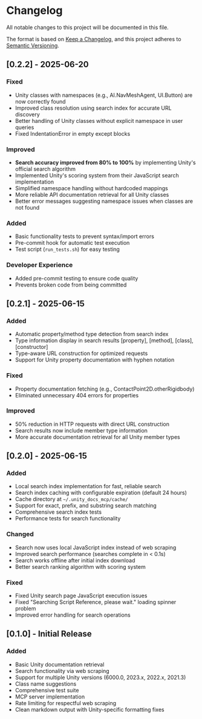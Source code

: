 # Changelog

All notable changes to this project will be documented in this file.

The format is based on [Keep a Changelog](https://keepachangelog.com/en/1.0.0/),
and this project adheres to [Semantic Versioning](https://semver.org/spec/v2.0.0.html).

## [0.2.2] - 2025-06-20

### Fixed
- Unity classes with namespaces (e.g., AI.NavMeshAgent, UI.Button) are now correctly found
- Improved class resolution using search index for accurate URL discovery
- Better handling of Unity classes without explicit namespace in user queries
- Fixed IndentationError in empty except blocks

### Improved  
- **Search accuracy improved from 80% to 100%** by implementing Unity's official search algorithm
- Implemented Unity's scoring system from their JavaScript search implementation
- Simplified namespace handling without hardcoded mappings
- More reliable API documentation retrieval for all Unity classes
- Better error messages suggesting namespace issues when classes are not found

### Added
- Basic functionality tests to prevent syntax/import errors
- Pre-commit hook for automatic test execution
- Test script (`run_tests.sh`) for easy testing

### Developer Experience
- Added pre-commit testing to ensure code quality
- Prevents broken code from being committed

## [0.2.1] - 2025-06-15

### Added
- Automatic property/method type detection from search index
- Type information display in search results [property], [method], [class], [constructor]
- Type-aware URL construction for optimized requests
- Support for Unity property documentation with hyphen notation

### Fixed
- Property documentation fetching (e.g., ContactPoint2D.otherRigidbody)
- Eliminated unnecessary 404 errors for properties

### Improved
- 50% reduction in HTTP requests with direct URL construction
- Search results now include member type information
- More accurate documentation retrieval for all Unity member types

## [0.2.0] - 2025-06-15

### Added
- Local search index implementation for fast, reliable search
- Search index caching with configurable expiration (default 24 hours)
- Cache directory at `~/.unity_docs_mcp/cache/`
- Support for exact, prefix, and substring search matching
- Comprehensive search index tests
- Performance tests for search functionality

### Changed
- Search now uses local JavaScript index instead of web scraping
- Improved search performance (searches complete in < 0.1s)
- Search works offline after initial index download
- Better search ranking algorithm with scoring system

### Fixed
- Fixed Unity search page JavaScript execution issues
- Fixed "Searching Script Reference, please wait." loading spinner problem
- Improved error handling for search operations

## [0.1.0] - Initial Release

### Added
- Basic Unity documentation retrieval
- Search functionality via web scraping
- Support for multiple Unity versions (6000.0, 2023.x, 2022.x, 2021.3)
- Class name suggestions
- Comprehensive test suite
- MCP server implementation
- Rate limiting for respectful web scraping
- Clean markdown output with Unity-specific formatting fixes